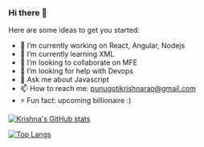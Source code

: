 ### Hi there 👋



Here are some ideas to get you started:

- 🔭 I’m currently working on React, Angular, Nodejs
- 🌱 I’m currently learning XML
- 👯 I’m looking to collaborate on MFE
- 🤔 I’m looking for help with Devops
- 💬 Ask me about Javascript
- 📫 How to reach me: punugotikrishnarao@gmail.com
- ⚡ Fun fact: upcoming billionaire :)


[![Krishna's GitHub stats](https://github-readme-stats.vercel.app/api?username=krishnaraop)](https://github.com/krishnaraop/github-readme-stats)

[![Top Langs](https://github-readme-stats.vercel.app/api/top-langs/?username=krishnaraop)](https://github.com/krishnaraop/github-readme-stats)
